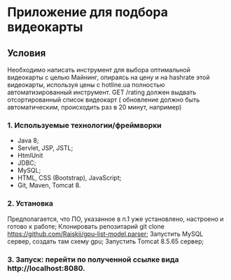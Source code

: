 # Приложение для подбора видеокарты

## Условия

Необходимо написать инструмент для выбора оптимальной видеокарты с целью Майнинг,
опираясь на цену и на hashrate этой видеокарты, используя цены с hotline.ua
полностью автоматизированный инструмент.
GET /rating должен выдвать отсортированный список видеокарт
( обновление должно быть автоматическим, происходить раз в 20 минут, например)

### 1. Используемые технологии/фреймворки

* Java 8;
* Servlet, JSP, JSTL;
* HtmlUnit
* JDBC;
* MySQL;
* HTML, CSS (Bootstrap), JavaScript;
* Git, Maven, Tomcat 8.

### 2. Установка

Предполагается, что ПО, указанное в п.1 уже установлено, настроено и готово к работе;
Клонировать репозитарий git clone https://github.com/Rajskij/gpu-list-model.parser;
Запустить MySQL сервер, создать там схему gpu;
Запустить Tomcat 8.5.65 сервер;

### 3. Запуск: перейти по полученной ссылке вида http://localhost:8080.
